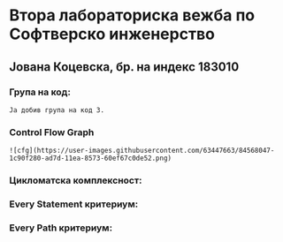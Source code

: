 # Втора лабораториска вежба по Софтверско инженерство

## Јована Коцевска, бр. на индекс 183010

### Група на код:
    Ја добив група на код 3.
    
### Control Flow Graph
    ![cfg](https://user-images.githubusercontent.com/63447663/84568047-1c90f280-ad7d-11ea-8573-60ef67c0de52.png)

### Цикломатска комплексност:


### Every Statement критериум:


### Every Path критериум:
